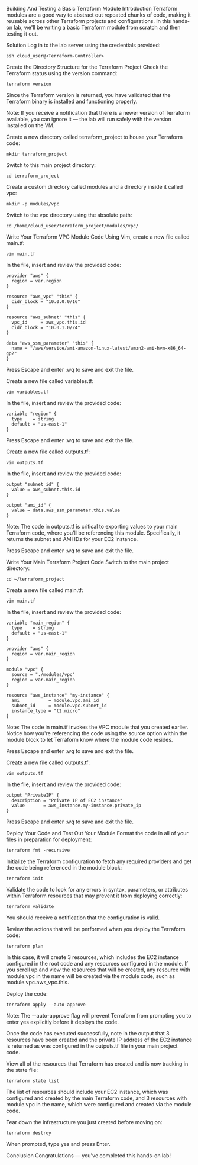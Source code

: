 Building And Testing a Basic Terraform Module
Introduction
Terraform modules are a good way to abstract out repeated chunks of code, making it reusable across other Terraform projects and configurations. In this hands-on lab, we'll be writing a basic Terraform module from scratch and then testing it out.

Solution
Log in to the lab server using the credentials provided:
```
ssh cloud_user@<Terraform-Controller>
```
Create the Directory Structure for the Terraform Project
Check the Terraform status using the version command:
```
terraform version
```
Since the Terraform version is returned, you have validated that the Terraform binary is installed and functioning properly.

Note: If you receive a notification that there is a newer version of Terraform available, you can ignore it — the lab will run safely with the version installed on the VM.

Create a new directory called terraform_project to house your Terraform code:
```
mkdir terraform_project
```
Switch to this main project directory:
```
cd terraform_project
```
Create a custom directory called modules and a directory inside it called vpc:
```
mkdir -p modules/vpc
```
Switch to the vpc directory using the absolute path:
```
cd /home/cloud_user/terraform_project/modules/vpc/
```
Write Your Terraform VPC Module Code
Using Vim, create a new file called main.tf:
```
vim main.tf
```
In the file, insert and review the provided code:
```
provider "aws" {
  region = var.region
}

resource "aws_vpc" "this" {
  cidr_block = "10.0.0.0/16"
}

resource "aws_subnet" "this" {
  vpc_id     = aws_vpc.this.id
  cidr_block = "10.0.1.0/24"
}

data "aws_ssm_parameter" "this" {
  name = "/aws/service/ami-amazon-linux-latest/amzn2-ami-hvm-x86_64-gp2"
}
```
Press Escape and enter :wq to save and exit the file.

Create a new file called variables.tf:
```
vim variables.tf
```
In the file, insert and review the provided code:
```
variable "region" {
  type    = string
  default = "us-east-1"
}
```
Press Escape and enter :wq to save and exit the file.

Create a new file called outputs.tf:
```
vim outputs.tf
```
In the file, insert and review the provided code:
```
output "subnet_id" {
  value = aws_subnet.this.id
}

output "ami_id" {
  value = data.aws_ssm_parameter.this.value
}
```
Note: The code in outputs.tf is critical to exporting values to your main Terraform code, where you'll be referencing this module. Specifically, it returns the subnet and AMI IDs for your EC2 instance.

Press Escape and enter :wq to save and exit the file.

Write Your Main Terraform Project Code
Switch to the main project directory:
```
cd ~/terraform_project
```
Create a new file called main.tf:
```
vim main.tf
```
In the file, insert and review the provided code:
```
variable "main_region" {
  type    = string
  default = "us-east-1"
}

provider "aws" {
  region = var.main_region
}

module "vpc" {
  source = "./modules/vpc"
  region = var.main_region
}

resource "aws_instance" "my-instance" {
  ami           = module.vpc.ami_id
  subnet_id     = module.vpc.subnet_id
  instance_type = "t2.micro"
}
```
Note: The code in main.tf invokes the VPC module that you created earlier. Notice how you're referencing the code using the source option within the module block to let Terraform know where the module code resides.

Press Escape and enter :wq to save and exit the file.

Create a new file called outputs.tf:
```
vim outputs.tf
```
In the file, insert and review the provided code:
```
output "PrivateIP" {
  description = "Private IP of EC2 instance"
  value       = aws_instance.my-instance.private_ip
}
```
Press Escape and enter :wq to save and exit the file.

Deploy Your Code and Test Out Your Module
Format the code in all of your files in preparation for deployment:
```
terraform fmt -recursive
```
Initialize the Terraform configuration to fetch any required providers and get the code being referenced in the module block:
```
terraform init
```
Validate the code to look for any errors in syntax, parameters, or attributes within Terraform resources that may prevent it from deploying correctly:
```
terraform validate
```
You should receive a notification that the configuration is valid.

Review the actions that will be performed when you deploy the Terraform code:
```
terraform plan
```
In this case, it will create 3 resources, which includes the EC2 instance configured in the root code and any resources configured in the module. If you scroll up and view the resources that will be created, any resource with module.vpc in the name will be created via the module code, such as module.vpc.aws_vpc.this.

Deploy the code:
```
terraform apply --auto-approve
```
Note: The --auto-approve flag will prevent Terraform from prompting you to enter yes explicitly before it deploys the code.

Once the code has executed successfully, note in the output that 3 resources have been created and the private IP address of the EC2 instance is returned as was configured in the outputs.tf file in your main project code.

View all of the resources that Terraform has created and is now tracking in the state file:
```
terraform state list
```
The list of resources should include your EC2 instance, which was configured and created by the main Terraform code, and 3 resources with module.vpc in the name, which were configured and created via the module code.

Tear down the infrastructure you just created before moving on:
```
terraform destroy
```
When prompted, type yes and press Enter.

Conclusion
Congratulations — you've completed this hands-on lab!